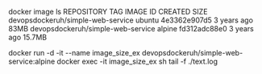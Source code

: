 docker image ls
	REPOSITORY                          TAG       IMAGE ID       CREATED       SIZE
	devopsdockeruh/simple-web-service   ubuntu    4e3362e907d5   3 years ago   83MB
	devopsdockeruh/simple-web-service   alpine    fd312adc88e0   3 years ago   15.7MB


docker run -d -it --name image_size_ex devopsdockeruh/simple-web-service:alpine
docker exec -it image_size_ex sh
tail -f ./text.log